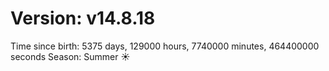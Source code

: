 # Version: v14.8.18
Time since birth: 5375 days, 129000 hours, 7740000 minutes, 464400000 seconds
Season: Summer ☀️
